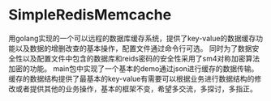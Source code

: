 # SimpleRedisMemcache
用golang实现的一个可以远程的数据库缓存系统，提供了key-value的数据缓存功能以及数据的增删改查的基本操作，配置文件通过命令行可选。
同时为了数据安全性以及配置文件中包含的数据库和reids密码的安全性采用了sm4对称加密算法加密的功能。
main包中实现了一个基本的demo通过json进行缓存的数据传输。
缓存的数据结构提供了最基本的key-value有需要可以根据业务进行数据结构的修改或者提供其他的业务操作，基本的框架不变，希望多交流，多探讨，多指正。